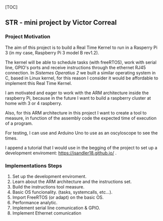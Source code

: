 [TOC]

## STR - mini project by Victor Correal

### Project Motivation

The aim of this project is to build a Real Time Kernel to run in a Rasperry Pi 3 (in my case, Raspberry Pi 3 model B rev1.2). 

The kernel will be able to schedule tasks (with freeRTOS), work with serial line, GPIO's ports and receive instructions through the ethernet RJ45 connection. In *Sistemes Operatius 2* we built a similar operating system in C, based in Linux kernel, for this reason I consider it would be affordable to implement this Real Time Kernel.

I am motivated and eager to work with the ARM architecture inside the raspberry Pi, because in the future I want to build a raspberry cluster at home with 3 or 4 raspberry.

Also, for this ARM architecture in this project I want to create a tool to measure, in function of the assembly code the expected time of execution of a program.

For testing, I can use and Arduino Uno to use as an oscyloscope to see the times.

I append a tutorial that I would use in the begging of the project to set up a development enviroment: https://jsandler18.github.io/ .

### Implementations Steps

1. Set up the development enviroment.
2. Learn about the ARM architecture and the instructions set.
3. Build the instructions tool measure.
4. Basic OS funcionality. (tasks, systemcalls, etc...).
5. Import FreeRTOS (or adapt) on the basic OS.
6. Performance analytic.
7. Implement serial line comunication & GPIO.
8. Implement Ethernet comunication


